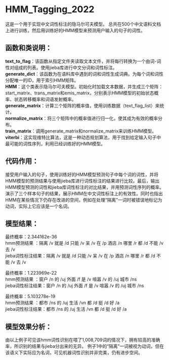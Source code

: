 ﻿# HMM_Tagging_2022

这是一个用于实现中文词性标注的隐马尔可夫模型。
总共在500个中文语料文档上进行训练，然后用训练好的HMM模型来预测用户输入的句子的词性。

  
## 函数和类说明：
**text_to_flag**：该函数从指定文件夹读取文本文件，并将每行转换为一个由词-词性对组成的列表。使用jieba库进行中文分词和词性标注。  
**generate_dict**：该函数为在语料库中遇到的词和词性生成词典。为每个词和词性分配唯一的ID，用于索引HMM矩阵。  
**HMM**：这个类表示隐马尔可夫模型。初始化时加载文本数据，并生成三个矩阵：start_matrix、trans_matrix和emis_matrix，分别表示HMM模型的初始状态概率、状态转移概率和词语发射概率。  
**generate_matrix**：计算三个矩阵的概率值，使用训练数据（text_flag_list）来统计。  
**normalize_matrix**：将三个矩阵中的概率值进行归一化，使其成为有效的概率分布。  
**train_matrix**：调用generate_matrix和normalize_matrix来训练HMM模型。  
**viterbi**：这实现维特比算法，这是一种动态规划算法，用于找到给定输入句子中最可能的词性序列，利用已经训练好的HMM模型。  
  

## 代码作用：

接受用户输入的句子，使用训练好的HMM模型预测句子中每个词的词性，并将HMM模型的预测结果与使用jieba库进行词性标注的结果进行比较。最后，输出HMM模型预测的词性和jieba库词性标注的对比结果，并用预测词性序列的概率。演示了三个样本句子的结果，展示HMM在中文词性标注上的有效性。同时也指出HMM在某些情况下仍存在改进的空间，例如在处理“隔离”一词时被错误地标记为动词，实际上它应该是一个名词。
  


## 模型结果：

最终概率：2.344162e-36  
hmm预测结果      ：隔离 /v 就是 /d 只能 /v 呆 /v 在 /p 酒店 /n 哪里 /r 都 /d 不能 /v 去 /v   
jieba词性标注结果：隔离 /v 就是 /d 只能 /v 呆 /v 在 /p 酒店 /n 哪里 /r 都 /d 不能 /v 去 /v  

最终概率：1.223969e-22  
hmm预测结果      ：窗户 /n 的 /uj 外面 /f 是 /v 喧嚣 /v 的 /uj 城市 /ns  
jieba词性标注结果：窗户 /n 的 /uj 外面 /f 是 /v 喧嚣 /v 的 /uj 城市 /ns  

最终概率：5.103278e-19  
hmm预测结果      ：都市 /ns 的 /uj 生活 /vn 都 /d 挺 /d 好 /a  
jieba词性标注结果：都市 /ns 的 /uj 生活 /vn 都 /d 挺 /d 好 /a  
  


## 模型效果分析：

由以上例子可见该hmm词性识别在喂了1,008,709词的情况下，拥有较高的准确率，所识别的结果与jieba分出来的无异。
例子1中的“隔离”一词被视为动词，但在该语义下实际应为名词，可见机器词性识别并非完美，仍有进步空间。
